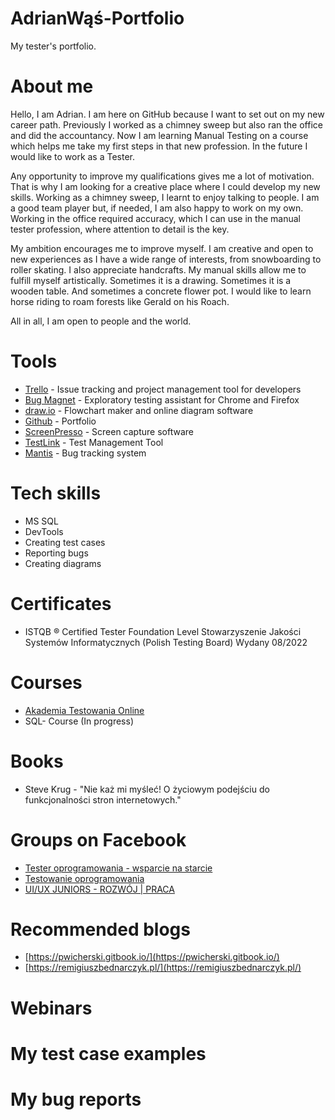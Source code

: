 # AdrianWąś-Portfolio
My tester's portfolio.
# About me
Hello, I am Adrian. I am here on GitHub because I want to set out on my new career path. Previously I worked as a chimney sweep but also ran the office and did the accountancy. Now I am learning Manual Testing on a course which helps me take my first steps in that new profession. In the future I would like to work as a Tester.

Any opportunity to improve my qualifications gives me a lot of motivation. That is why I am looking for a creative place where I could develop my new skills. Working as a chimney sweep, I learnt to enjoy talking to people. I am a good team player but, if needed, I am also happy to work on my own. Working in the office required accuracy, which I can use in the manual tester profession, where attention to detail is the key. 

My ambition encourages me to improve myself. I am creative and open to new experiences as I have a wide range of interests, from snowboarding to roller skating. I also appreciate handcrafts. My manual skills allow me to fulfill myself artistically. Sometimes it is a drawing. Sometimes it is a wooden table. And sometimes
a concrete flower pot. I would like to learn horse riding to roam forests like Gerald on his Roach. 

All in all, I am open to people and the world.


# Tools
* [Trello](https://trello.com/) - Issue tracking and project management tool for developers
* [Bug Magnet](https://bugmagnet.org/) - Exploratory testing assistant for Chrome and Firefox
* [draw.io](https://app.diagrams.net/) - Flowchart maker and online diagram software
* [Github](https://github.com/) - Portfolio
* [ScreenPresso](https://www.screenpresso.com/) - Screen capture software
* [TestLink](https://testlink.org/) - Test Management Tool
* [Mantis](https://www.mantisbt.org/) - Bug tracking system

# Tech skills
* MS SQL
* DevTools
* Creating test cases
* Reporting bugs
* Creating diagrams

# Certificates
* ISTQB ® Certified Tester Foundation Level 
Stowarzyszenie Jakości Systemów Informatycznych (Polish Testing Board) 
Wydany 08/2022

# Courses
* [Akademia Testowania Online](https://testuj.pl/karta-szkolenia/szkolenie-akademia-testowania)
* SQL- Course (In progress)

# Books
* Steve Krug - "Nie każ mi myśleć! O życiowym podejściu do funkcjonalności stron internetowych."

# Groups on Facebook
* [Tester oprogramowania - wsparcie na starcie](https://www.facebook.com/groups/testeroprogramowania)
* [Testowanie oprogramowania](https://www.facebook.com/groups/TestowanieOprogramowania)
* [UI/UX JUNIORS - ROZWÓJ | PRACA](https://www.facebook.com/groups/895939494188488)

# Recommended blogs
* [https://pwicherski.gitbook.io/](https://pwicherski.gitbook.io/)
* [https://remigiuszbednarczyk.pl/](https://remigiuszbednarczyk.pl/)

# Webinars

# My test case examples

# My bug reports



